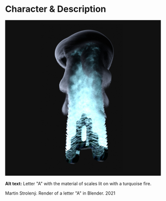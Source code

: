 # Character & Description

![Letter A with the material of scales lit on with a turquoise fire.](img/letter-a-mstroleny.jpg)

**Alt text:** Letter "A" with the material of scales lit on with a turquoise fire.

Martin Strolený. Render of a letter "A" in Blender. 2021
